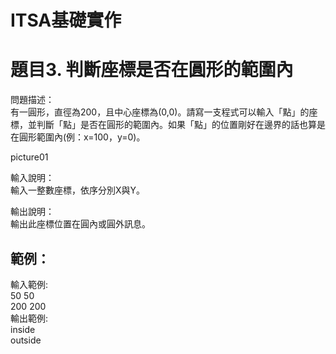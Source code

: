 # ITSA基礎實作
# 題目3. 判斷座標是否在圓形的範圍內

問題描述：  
有一圓形，直徑為200，且中心座標為(0,0)。請寫一支程式可以輸入「點」的座標，並判斷「點」是否在圓形的範圍內。如果「點」的位置剛好在邊界的話也算是在圓形範圍內(例：x=100，y=0)。

picture01

輸入說明：  
輸入一整數座標，依序分別X與Y。

輸出說明：  
輸出此座標位置在圓內或圓外訊息。

## 範例：  

輸入範例:  
50 50  
200 200  
輸出範例:  
inside  
outside  
